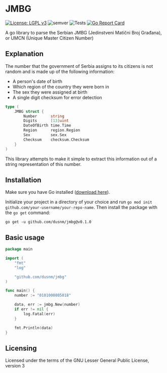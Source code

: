 # JMBG

[![License: LGPL v3](https://img.shields.io/badge/License-LGPL_v3-blue.svg)](https://github.com/dusnm/jmbg/blob/main/LICENSE)
![semver](https://img.shields.io/badge/semver-0.1.0-blue)
![Tests](https://github.com/dusnm/jmbg/actions/workflows/test.yml/badge.svg?branch=main)
[![Go Report Card](https://goreportcard.com/badge/github.com/dusnm/jmbg)](https://goreportcard.com/report/github.com/dusnm/jmbg)

A go library to parse the Serbian JMBG (Jedinstveni Matični Broj Građana), or UMCN (Unique Master Citizen Number)

## Explanation
The number that the government of Serbia assigns to its citizens is not random and is made up of the following information:

* A person's date of birth
* Which region of the country they were born in
* The sex they were assigned at birth
* A single digit checksum for error detection

```go
type (
	JMBG struct {
		Number      string
		Digits      [13]uint
		DateOfBirth time.Time
		Region      region.Region
		Sex         sex.Sex
		Checksum    checksum.Checksum
	}
)
```

This library attempts to make it simple to extract this information out of a string representation of this number.

## Installation
Make sure you have Go installed ([download here](https://go.dev/dl/)).

Initialize your project in a directory of your choice and run `go mod init github.com/your-username/your-repo-name`.
Then install the package with the `go get` command:
```shell
go get -u github.com/dusnm/jmbg@v0.1.0
```

## Basic usage
```go
package main

import (
	"fmt"
	"log"

	"github.com/dusnm/jmbg"
)

func main() {
	number := "0101000805018"

	data, err := jmbg.New(number)
	if err != nil {
		log.Fatal(err)
	}

	fmt.Println(data)
}
```

## Licensing
Licensed under the terms of the GNU Lesser General Public License, version 3
